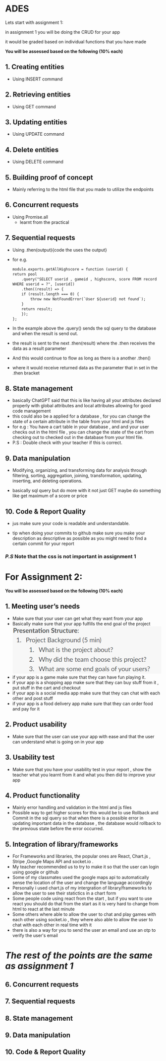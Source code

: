 # ADES

Lets start with assignment 1:

in assignment 1 you will be doing the CRUD for your app

it would be graded based on individual functions that you have made


**You will be assessed based on the following (10% each)**

## 1. Creating entities
- Using INSERT command
## 2. Retrieving entities
- Using GET command
## 3.  Updating entities
- Using UPDATE command
## 4. Delete entities
- Using DELETE command
## 5. Building proof of concept
- Mainly referring to the html file that you made to utilize the endpoints
## 6. Concurrent requests
- Using Promise.all
    - learnt from the practical 
## 7. Sequential requests
- Using .then(output){code the uses the output} 
- for e.g.
    ```
    module.exports.getAllHighscore = function (userid) {
    return pool
        .query("SELECT userid , gameid , highscore, score FROM record WHERE userid = ?", [userid])
        .then((result) => {
        if (result.length === 0) {
            throw new NotFoundError(`User ${userid} not found`);
        }
        return result;
        });
    };

    ```

- In the example above the .query() sends the sql query to the database and when the result is send out.

- the result is sent to the next .then(result) where the .then receives the data as a result parameter 

- And this would continue to flow as long as there is a another .then()

- where it would receive returned data as the parameter that in set in the .then bracket   


## 8. State management
- basically ChatGPT said that this is like having all your attributes declared 
properly with global attributes and local attributes allowing for good code management 
- this could also be a applied for a database , for you can change the state of a certain attribute in the table from your html and js files
- for e.g : You have a cart table in your database , and and your user checks out in the html file , you can change the state of the cart from checking out to checked out in the database from your html file.
- P.S : Double check with your teacher if this is correct.
## 9. Data manipulation
- Modifying, organizing, and transforming data for analysis through filtering, sorting, aggregation, joining, transformation, updating, inserting, and deleting operations.

- basically sql query but do more with it not just GET maybe do something like get maximum of a score or price 

## 10.  Code & Report Quality
- jus make sure your code is readable and understandable. 

- tip when doing your commits to github make sure you make your description as descriptive as possible as you might need to find a certain commit for your report 


### *P.S* Note that the css is not important in assignment 1

#

# For Assignment 2:


**You will be assessed based on the following (10% each)**

## 1. Meeting user’s needs
- Make sure that your user can get what they want from your app
- Basically make sure that your app fulfills the end goal of the project
![Alt text](image.png)
- if your app is a game make sure that they can have fun playing it.
- if your app is a shopping app make sure that they can buy stuff from it , put stuff in the cart and checkout
- if your app is a social media app make sure that they can chat with each other and post stuff
- if your app is a food delivery app make sure that they can order food and pay for it


## 2. Product usability
- Make sure that the user can use your app with ease and that the user can understand what is going on in your app
## 3. Usability test
- Make sure that you have your usability test in your report , show the teacher what you learnt from it and what you then did to improve your app
## 4. Product functionality
- Mainly error handling and validation in the html and js files
- Possible way to get higher scores for this would be to use Rollback and Commit in the sql query so that when there is a possible error in updating important data in the database , the database would rollback to the previous state before the error occurred.   
## 5. Integration of library/frameworks
- For Frameworks and libraries, the popular ones are React, Chart.js , Stripe ,Google Maps API and socket.io .
- My teacher recommended us to try to make it so that the user can login using google or github 
- Some of my classmates used the google maps api to automatically sense the location of the user and change the language accordingly 
- Personally i used chart.js of my intergration of library/frameworks to allow the user to see their statictics in a chart form
- Some people code using react from the start , but if you want to use react you should do that from the start as it is very hard to change from html to react at the last minute
- Some others where able to allow the user to chat and play games with each other using socket.io , they where also able to allow the user to chat with each other in real time with it 
- there is also a way for you to send the user an email and use an otp to verify the user's email

# *The rest of the points are the same as assignment 1* 

## 6. Concurrent requests
## 7. Sequential requests
## 8. State management
## 9. Data manipulation
## 10. Code & Report Quality








